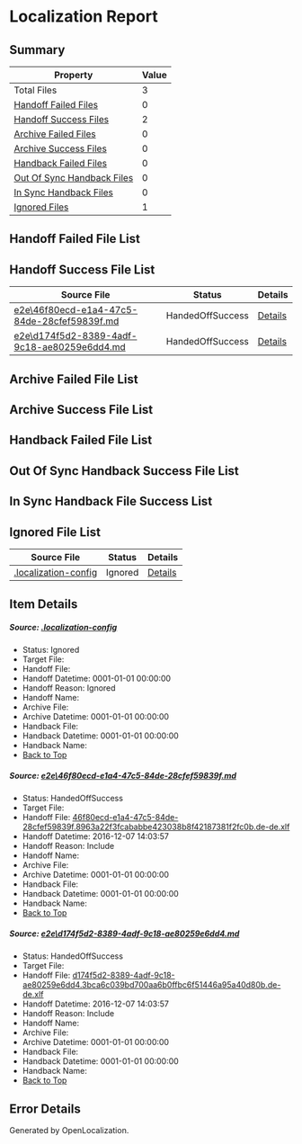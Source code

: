 # <a name='report-top'></a> Localization Report

## Summary
 Property | Value 
 -------- | ----- 
 Total Files | 3
[ Handoff Failed Files ](#handoff-failed-list)| 0
[ Handoff Success Files ](#handoff-success-list)| 2
[ Archive Failed Files ](#archive-failed-list)| 0
[ Archive Success Files ](#archive-success-list)| 0
[ Handback Failed Files ](#handback-failed-list)| 0
[ Out Of Sync Handback Files ](#outofsync-handback-success-list)| 0
[ In Sync Handback Files ](#insync-handback-success-list)| 0
[ Ignored Files ](#ignored-list)| 1

## <a name='handoff-failed-list'></a> Handoff Failed File List

## <a name='handoff-success-list'></a> Handoff Success File List
 Source File | Status | Details 
 ----------- | ------ | ------- 
 [e2e\46f80ecd-e1a4-47c5-84de-28cfef59839f.md](https://github.com/OpenLocalizationTestOrg/ol-test0/blob/0b45ef3185633285de5d97fa83aba638198e86d1/e2e/46f80ecd-e1a4-47c5-84de-28cfef59839f.md) | HandedOffSuccess | [Details](#5817484a0ea27ff7e6e0a0a3cdde2457e451c8ea1)
 [e2e\d174f5d2-8389-4adf-9c18-ae80259e6dd4.md](https://github.com/OpenLocalizationTestOrg/ol-test0/blob/0b45ef3185633285de5d97fa83aba638198e86d1/e2e/d174f5d2-8389-4adf-9c18-ae80259e6dd4.md) | HandedOffSuccess | [Details](#957e69fe9a32f62036cce31b225fa6ee7369c1512)

## <a name='archive-failed-list'></a> Archive Failed File List

## <a name='archive-success-list'></a> Archive Success File List

## <a name='handback-failed-list'></a> Handback Failed File List

## <a name='outofsync-handback-success-list'></a> Out Of Sync Handback Success File List

## <a name='insync-handback-success-list'></a> In Sync Handback File Success List

## <a name='ignored-list'></a> Ignored File List
 Source File | Status | Details 
 ----------- | ------ | ------- 
 [.localization-config](https://github.com/OpenLocalizationTestOrg/ol-test0/blob/0b45ef3185633285de5d97fa83aba638198e86d1/.localization-config) | Ignored | [Details](#c268a05ecaa7ec85942ed632c29928ee5bd6da8d0)

## Item Details
##### <a name='c268a05ecaa7ec85942ed632c29928ee5bd6da8d0'></a> Source: [.localization-config](https://github.com/OpenLocalizationTestOrg/ol-test0/blob/0b45ef3185633285de5d97fa83aba638198e86d1/.localization-config)
* Status: Ignored
* Target File: 
* Handoff File: 
* Handoff Datetime: 0001-01-01 00:00:00
* Handoff Reason: Ignored
* Handoff Name: 
* Archive File: 
* Archive Datetime: 0001-01-01 00:00:00
* Handback File: 
* Handback Datetime: 0001-01-01 00:00:00
* Handback Name: 
* [Back to Top](#report-top)

##### <a name='5817484a0ea27ff7e6e0a0a3cdde2457e451c8ea1'></a> Source: [e2e\46f80ecd-e1a4-47c5-84de-28cfef59839f.md](https://github.com/OpenLocalizationTestOrg/ol-test0/blob/0b45ef3185633285de5d97fa83aba638198e86d1/e2e/46f80ecd-e1a4-47c5-84de-28cfef59839f.md)
* Status: HandedOffSuccess
* Target File: 
* Handoff File: [46f80ecd-e1a4-47c5-84de-28cfef59839f.8963a22f3fcababbe423038b8f42187381f2fc0b.de-de.xlf](https://github.com/OpenLocalizationTestOrg/ol-test0-handoff/blob/9faf2cd0167d4b8cdc421ced3248d80cb50c48c8/ol-handoff/OpenLocalizationTestOrg/ol-test0-dede/qimu/ht/46f80ecd-e1a4-47c5-84de-28cfef59839f.8963a22f3fcababbe423038b8f42187381f2fc0b.de-de.xlf)
* Handoff Datetime: 2016-12-07 14:03:57
* Handoff Reason: Include
* Handoff Name: 
* Archive File: 
* Archive Datetime: 0001-01-01 00:00:00
* Handback File: 
* Handback Datetime: 0001-01-01 00:00:00
* Handback Name: 
* [Back to Top](#report-top)

##### <a name='957e69fe9a32f62036cce31b225fa6ee7369c1512'></a> Source: [e2e\d174f5d2-8389-4adf-9c18-ae80259e6dd4.md](https://github.com/OpenLocalizationTestOrg/ol-test0/blob/0b45ef3185633285de5d97fa83aba638198e86d1/e2e/d174f5d2-8389-4adf-9c18-ae80259e6dd4.md)
* Status: HandedOffSuccess
* Target File: 
* Handoff File: [d174f5d2-8389-4adf-9c18-ae80259e6dd4.3bca6c039bd700aa6b0ffbc6f51446a95a40d80b.de-de.xlf](https://github.com/OpenLocalizationTestOrg/ol-test0-handoff/blob/9faf2cd0167d4b8cdc421ced3248d80cb50c48c8/ol-handoff/OpenLocalizationTestOrg/ol-test0-dede/qimu/ht/d174f5d2-8389-4adf-9c18-ae80259e6dd4.3bca6c039bd700aa6b0ffbc6f51446a95a40d80b.de-de.xlf)
* Handoff Datetime: 2016-12-07 14:03:57
* Handoff Reason: Include
* Handoff Name: 
* Archive File: 
* Archive Datetime: 0001-01-01 00:00:00
* Handback File: 
* Handback Datetime: 0001-01-01 00:00:00
* Handback Name: 
* [Back to Top](#report-top)


## Error Details

Generated by OpenLocalization.
